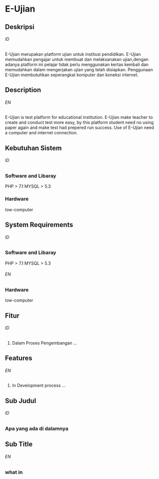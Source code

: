 # E-Ujian
## Deskripsi
###### ID
E-Ujian merupakan platform ujian untuk institusi pendidikan. E-Ujian memudahkan pengajar untuk membuat dan
melaksanakan ujian,dengan adanya platform ini pelajar tidak perlu menggunakan kertas kembali
dan memudahkan dalam mengerjakan ujian yang telah disiapkan. Penggunaan E-Ujian membutuhkan
seperangkat komputer dan koneksi internet.

## Description
###### EN
E-Ujian is test platform for educational institution. E-Ujian make teacher to create
and conduct test more easy, by this platform student need no using paper again
and make test had prepered run success. Use of E-Ujian need a computer and internet connection.

## Kebutuhan Sistem
###### ID
### Software and Libaray
PHP   > 7.1
MYSQL > 5.3
### Hardware
low-computer

## System Requirements
###### ID
### Software and Libaray
PHP   > 7.1
MYSQL > 5.3
###### EN
### Hardware
low-computer


## Fitur
###### ID
1. Dalam Proses Pengembangan
...

## Features
###### EN
1. In Development process
...


## Sub Judul
###### ID
### Apa yang ada di dalamnya

## Sub Title
###### EN
### what in
